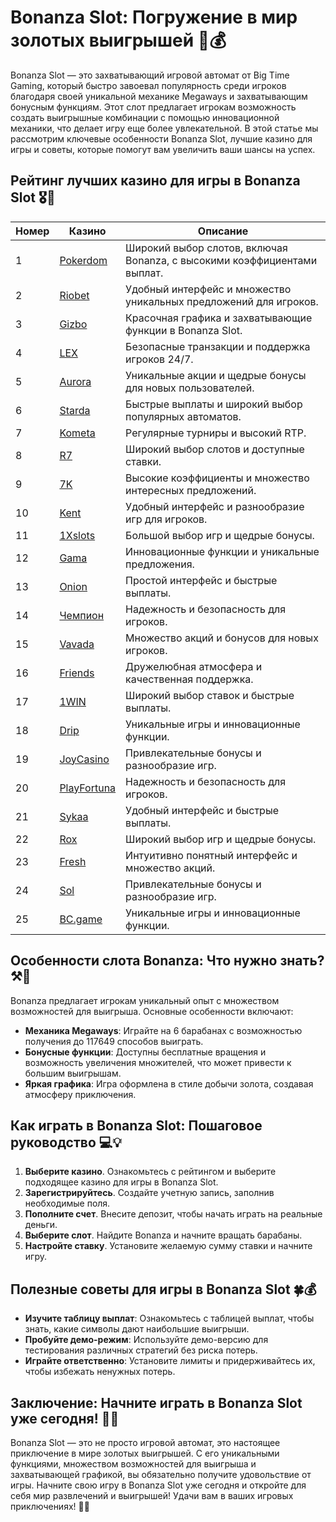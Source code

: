 # Bonanza Slot: Погружение в мир золотых выигрышей 🎰💰

Bonanza Slot — это захватывающий игровой автомат от Big Time Gaming, который быстро завоевал популярность среди игроков благодаря своей уникальной механике Megaways и захватывающим бонусным функциям. Этот слот предлагает игрокам возможность создать выигрышные комбинации с помощью инновационной механики, что делает игру еще более увлекательной. В этой статье мы рассмотрим ключевые особенности Bonanza Slot, лучшие казино для игры и советы, которые помогут вам увеличить ваши шансы на успех.

## Рейтинг лучших казино для игры в Bonanza Slot 🎖️🌟

| Номер | Казино | Описание |
|-------|--------|----------|
| 1 | [Pokerdom](https://brandplay.link/4k77v2yx) | Широкий выбор слотов, включая Bonanza, с высокими коэффициентами выплат. |
| 2 | [Riobet](https://brandplay.link/7xBLTPyj) | Удобный интерфейс и множество уникальных предложений для игроков. |
| 3 | [Gizbo](https://brandplay.link/bprXw4YV) | Красочная графика и захватывающие функции в Bonanza Slot. |
| 4 | [LEX](https://brandplay.link/zW4hdDFV) | Безопасные транзакции и поддержка игроков 24/7. |
| 5 | [Aurora](https://10trafic-stat2.com/click/668546556bcc6313411604bd/6766/13032/subaccount) | Уникальные акции и щедрые бонусы для новых пользователей. |
| 6 | [Starda](https://brandplay.link/fB7xwRFL) | Быстрые выплаты и широкий выбор популярных автоматов. |
| 7 | [Kometa](https://brandplay.link/8ZymQJV8) | Регулярные турниры и высокий RTP. |
| 8 | [R7](https://brandplay.link/bMd3Yjsw) | Широкий выбор слотов и доступные ставки. |
| 9 | [7K](https://brandplay.link/BvQyFShp) | Высокие коэффициенты и множество интересных предложений. |
| 10 | [Kent](https://brandplay.link/Fv2WP3js) | Удобный интерфейс и разнообразие игр для игроков. |
| 11 | [1Xslots](https://brandplay.link/hSB1khtr) | Большой выбор игр и щедрые бонусы. |
| 12 | [Gama](https://brandplay.link/j6NMKsDz) | Инновационные функции и уникальные предложения. |
| 13 | [Onion](https://brandplay.link/zBGRVpQ9) | Простой интерфейс и быстрые выплаты. |
| 14 | [Чемпион](https://temon-gter.cfd/go/lRq?p80412p304504pcc44t17455) | Надежность и безопасность для игроков. |
| 15 | [Vavada](https://vavadapartner.pro/?promo=ea5c9275-6854-4505-94fc-95ab18221945-linkb2) | Множество акций и бонусов для новых игроков. |
| 16 | [Friends](https://gofriends.vc/linkb2) | Дружелюбная атмосфера и качественная поддержка. |
| 17 | [1WIN](https://brandplay.link/smXVpBbG) | Широкий выбор ставок и быстрые выплаты. |
| 18 | [Drip](https://drp-ircp01.com/c07e6a3db) | Уникальные игры и инновационные функции. |
| 19 | [JoyCasino](https://rpc30.call2me.pro/?/ru/registration?apkpop=0&partner=p24970p3291217pc98f) | Привлекательные бонусы и разнообразие игр. |
| 20 | [PlayFortuna](https://fortunapromo.net/alt/playfortuna/registration?0dc4a9362a71feb7e3f165fb8e766f70) | Надежность и безопасность для игроков. |
| 21 | [Sykaa](https://s-two-way.com/?source=linkb2&pid=30697) | Удобный интерфейс и быстрые выплаты. |
| 22 | [Rox](https://rox-pvwfpjgcxe.com/cb1ee18a5) | Широкий выбор игр и щедрые бонусы. |
| 23 | [Fresh](https://fresh-eumwkxwao.com/c3f7b485d) | Интуитивно понятный интерфейс и множество акций. |
| 24 | [Sol](https://sol-mmtdzfbaco.com/cb2415bca) | Привлекательные бонусы и разнообразие игр. |
| 25 | [BC.game](https://partnerbcgame.com/dcc53d441) | Уникальные игры и инновационные функции. |

## Особенности слота Bonanza: Что нужно знать? ⚒️🌟

Bonanza предлагает игрокам уникальный опыт с множеством возможностей для выигрыша. Основные особенности включают:

- **Механика Megaways**: Играйте на 6 барабанах с возможностью получения до 117649 способов выиграть.
- **Бонусные функции**: Доступны бесплатные вращения и возможность увеличения множителей, что может привести к большим выигрышам.
- **Яркая графика**: Игра оформлена в стиле добычи золота, создавая атмосферу приключения.

## Как играть в Bonanza Slot: Пошаговое руководство 💻💡

1. **Выберите казино**. Ознакомьтесь с рейтингом и выберите подходящее казино для игры в Bonanza Slot.
2. **Зарегистрируйтесь**. Создайте учетную запись, заполнив необходимые поля.
3. **Пополните счет**. Внесите депозит, чтобы начать играть на реальные деньги.
4. **Выберите слот**. Найдите Bonanza и начните вращать барабаны.
5. **Настройте ставку**. Установите желаемую сумму ставки и начните игру.

## Полезные советы для игры в Bonanza Slot 🍀💰

- **Изучите таблицу выплат**: Ознакомьтесь с таблицей выплат, чтобы знать, какие символы дают наибольшие выигрыши.
- **Пробуйте демо-режим**: Используйте демо-версию для тестирования различных стратегий без риска потерь.
- **Играйте ответственно**: Установите лимиты и придерживайтесь их, чтобы избежать ненужных потерь.

## Заключение: Начните играть в Bonanza Slot уже сегодня! 🌟🎊

Bonanza Slot — это не просто игровой автомат, это настоящее приключение в мире золотых выигрышей. С его уникальными функциями, множеством возможностей для выигрыша и захватывающей графикой, вы обязательно получите удовольствие от игры. Начните свою игру в Bonanza Slot уже сегодня и откройте для себя мир развлечений и выигрышей! Удачи вам в ваших игровых приключениях! 🎉✨
